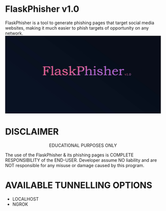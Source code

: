 # FlaskPhisher  v1.0
FlaskPhisher is a tool to generate phishing pages that target social media websites, making it much easier to phish targets of opportunity on any network.
![Image of Yaktocat](https://github.com/Sithum-Nimlaka/FlaskPhisher/blob/Main/img/FlaskPhisher-Base.jpg)
# DISCLAIMER
<p align="center">EDUCATIONAL PURPOSES ONLY<p>
The use of the FlaskPhisher & its phishing pages is COMPLETE RESPONSIBILITY of the END-USER. Developer assume NO liability and are NOT responsible for any misuse or damage caused by this program.
  
# AVAILABLE TUNNELLING OPTIONS
- LOCALHOST
- NGROK
  
 
